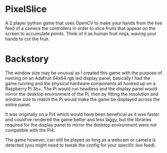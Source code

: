 # PixelSlice
A 2 player python game that uses OpenCV to make your hands from the live feed of a camera the controllers in order to slice 
fruits that appear on the screen to accumulate points. Think of it as human fruit ninja, waving your hands to cut the fruit.

# Backstory 
The window size may be unusual as I created this game with the purpose of running on an Adafruit 64x64 rgb led display panel, 
basically I had the game running and the physical hardware components all hooked up on a Raspberry Pi 3b+. The Pi would run
headless and the display panel would mirror the desktop environment of the Pi, then by fitting the resolution and window size
to match the Pi would make the game be displayed across the entire panel.

It was originally on a Pi4 which would have been beneficial as it was faster and could've rendered the game better and less
laggy, but the libraries required for the display panel to mirror the desktop environment were not compatible with the Pi4.

The game however, can still be played as long as a webcam or camera is detected (you might need to tweak the config for your
specific live feed).
